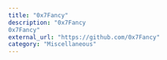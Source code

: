 ```yaml
---
title: "0x7Fancy"
description: "0x7Fancy
0x7Fancy"
external_url: "https://github.com/0x7Fancy"
category: "Miscellaneous"
---
```

